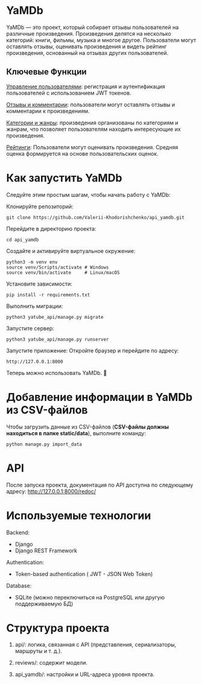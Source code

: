 
# YaMDb


YaMDb — это проект, который собирает отзывы пользователей на различные произведения. Произведения делятся на несколько категорий: книги, фильмы, музыка и многое другое. Пользователи могут оставлять отзывы, оценивать произведения и видеть рейтинг произведения, основанный на отзывах других пользователей.



## Ключевые Функции

<ins>Управление пользователями</ins>: регистрация и аутентификация пользователей с использованием JWT токенов.

<ins>Отзывы и комментарии</ins>: пользователи могут оставлять отзывы и комментарии к произведениям.

<ins>Категории и жанры</ins>: произведения организованы по категориям и жанрам, что позволяет пользователям находить интересующие их произведения.

<ins>Рейтинги</ins>: Пользователи могут оценивать произведения. Средняя оценка формируется на основе пользовательских оценок.




# Как запустить YaMDb

Следуйте этим простым шагам, чтобы начать работу с YaMDb:

Клонируйте репозиторий:

```
git clone https://github.com/Valerii-Khodorishchenko/api_yamdb.git
```


Перейдите в директорию проекта:

```
cd api_yamdb
```

Cоздайте и активируйте виртуальное окружение:

```
python3 -m venv env
source venv/Scripts/activate # Windows
source venv/bin/activate     # Linux/macOS
```

Установите зависимости:

```
pip install -r requirements.txt
```

Выполнить миграции:

```
python3 yatube_api/manage.py migrate
```

Запустите сервер:

```
python3 yatube_api/manage.py runserver
```

Запустите приложение:
Откройте браузер и перейдите по адресу:

    http://127.0.0.1:8000

Теперь можно использовать YaMDb. 🚀



# Добавление информации в YaMDb из CSV-файлов

Чтобы загрузить данные из CSV-файлов (**CSV-файлы должны находиться в папке static/data**), выполните команду:

```
python manage.py import_data
```



# API

После запуска проекта, документация по API доступна по следующему адресу:
    http://127.0.0.1:8000/redoc/





# Используемые технологии

Backend:
   * Django
   * Django REST Framework

Authentication:
   * Token-based authentication ( JWT - JSON Web Token)

Database:
   * SQLite (можно переключиться на PostgreSQL или другую поддерживаемую БД)





# Структура проекта

1. api/: логика, связанная с API (представления, сериализаторы, маршруты и т. д.).

2. reviews/: содержит модели.

3. api_yamdb/: настройки и URL-адреса уровня проекта.
